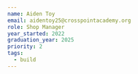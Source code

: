 ```yaml
---
name: Aiden Toy
email: aidentoy25@crosspointacademy.org
role: Shop Manager
year_started: 2022
graduation_year: 2025
priority: 2
tags:
  - build
---
```


